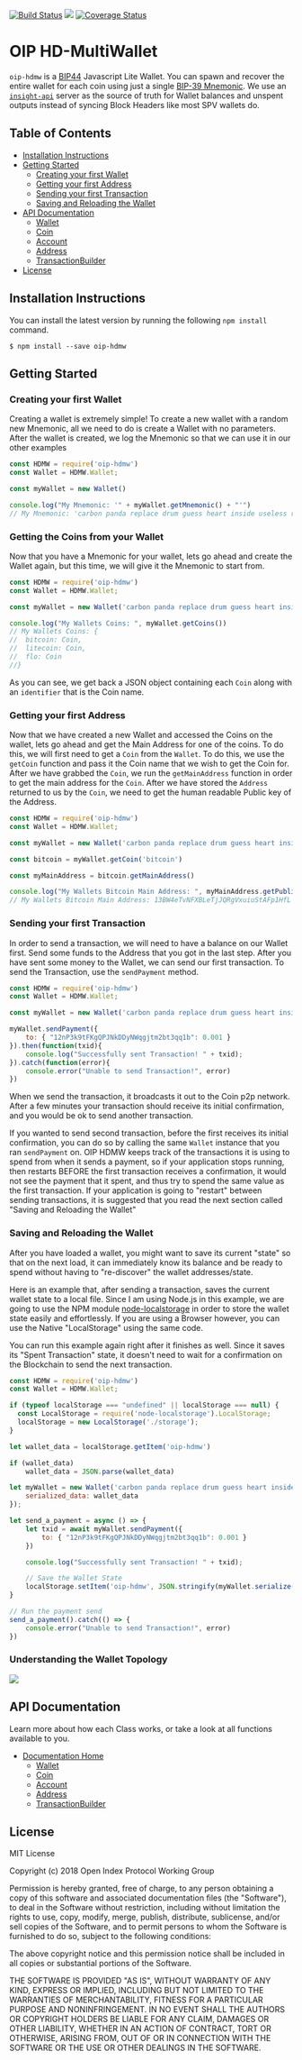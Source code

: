 [![Build Status](https://travis-ci.org/oipwg/oip-hdmw.svg?branch=master)](https://travis-ci.org/oipwg/oip-hdmw)
[![](https://img.shields.io/npm/v/oip-hdmw.svg)](https://www.npmjs.com/package/oip-hdmw)
[![Coverage Status](https://coveralls.io/repos/github/oipwg/oip-hdmw/badge.svg?branch=master)](https://coveralls.io/github/oipwg/oip-hdmw?branch=master)
# OIP HD-MultiWallet
`oip-hdmw` is a [BIP44](https://github.com/bitcoin/bips/blob/master/bip-0044.mediawiki) Javascript Lite Wallet. You can spawn and recover the entire wallet for each coin using just a single [BIP-39 Mnemonic](https://github.com/bitcoin/bips/blob/master/bip-0039.mediawiki). We use an [`insight-api`](https://github.com/bitpay/insight-api) server as the source of truth for Wallet balances and unspent outputs instead of syncing Block Headers like most SPV wallets do. 

## Table of Contents
* [Installation Instructions](https://github.com/oipwg/oip-hdmw/#installation-instructions)
* [Getting Started](https://github.com/oipwg/oip-hdmw/#getting-started)
	* [Creating your first Wallet](https://github.com/oipwg/oip-hdmw#creating-your-first-wallet)
	* [Getting your first Address](https://github.com/oipwg/oip-hdmw/#getting-your-first-address)
	* [Sending your first Transaction](https://github.com/oipwg/oip-hdmw/#sending-your-first-transaction)
	* [Saving and Reloading the Wallet](https://github.com/oipwg/oip-hdmw/#saving-and-reloading-the-wallet)
* [API Documentation](https://github.com/oipwg/oip-hdmw/#api-documentation)
	* [Wallet](https://oipwg.github.io/oip-hdmw/Wallet.html)
	* [Coin](https://oipwg.github.io/oip-hdmw/Coin.html)
	* [Account](https://oipwg.github.io/oip-hdmw/Account.html)
	* [Address](https://oipwg.github.io/oip-hdmw/Address.html)
	* [TransactionBuilder](https://oipwg.github.io/oip-hdmw/TransactionBuilder.html)
* [License](https://github.com/oipwg/oip-hdmw/#license)

## Installation Instructions
You can install the latest version by running the following `npm install` command.
```
$ npm install --save oip-hdmw
```
## Getting Started
### Creating your first Wallet
Creating a wallet is extremely simple! To create a new wallet with a random new Mnemonic, all we need to do is create a Wallet with no parameters. After the wallet is created, we log the Mnemonic so that we can use it in our other examples
```javascript
const HDMW = require('oip-hdmw')
const Wallet = HDMW.Wallet;

const myWallet = new Wallet()

console.log("My Mnemonic: '" + myWallet.getMnemonic() + "'")
// My Mnemonic: 'carbon panda replace drum guess heart inside useless random bulb hint industry'
```
### Getting the Coins from your Wallet
Now that you have a Mnemonic for your wallet, lets go ahead and create the Wallet again, but this time, we will give it the Mnemonic to start from.
```javascript
const HDMW = require('oip-hdmw')
const Wallet = HDMW.Wallet;

const myWallet = new Wallet('carbon panda replace drum guess heart inside useless random bulb hint industry')

console.log("My Wallets Coins: ", myWallet.getCoins())
// My Wallets Coins: {
//	bitcoin: Coin,
//	litecoin: Coin,
//	flo: Coin
//}
```
As you can see, we get back a JSON object containing each `Coin` along with an `identifier` that is the Coin name.
### Getting your first Address
Now that we have created a new Wallet and accessed the Coins on the wallet, lets go ahead and get the Main Address for one of the coins. To do this, we will first need to get a `Coin` from the `Wallet`. To do this, we use the `getCoin` function and pass it the Coin name that we wish to get the Coin for. After we have grabbed the `Coin`, we run the `getMainAddress` function in order to get the main address for the `Coin`. After we have stored the `Address` returned to us by the `Coin`, we need to get the human readable Public key of the Address.
```javascript
const HDMW = require('oip-hdmw')
const Wallet = HDMW.Wallet;

const myWallet = new Wallet('carbon panda replace drum guess heart inside useless random bulb hint industry')

const bitcoin = myWallet.getCoin('bitcoin')

const myMainAddress = bitcoin.getMainAddress()

console.log("My Wallets Bitcoin Main Address: ", myMainAddress.getPublicAddress());
// My Wallets Bitcoin Main Address: 13BW4eTvNFXBLeTjJQRgVxuiuStAFp1HfL
```
### Sending your first Transaction
In order to send a transaction, we will need to have a balance on our Wallet first. Send some funds to the Address that you got in the last step. After you have sent some money to the Wallet, we can send our first transaction. To send the Transaction, use the `sendPayment` method.

```javascript
const HDMW = require('oip-hdmw')
const Wallet = HDMW.Wallet;

const myWallet = new Wallet('carbon panda replace drum guess heart inside useless random bulb hint industry')

myWallet.sendPayment({
	to: { "12nP3k9tFKgQPJNkDDyNWqgjtm2bt3qq1b": 0.001 }
}).then(function(txid){
	console.log("Successfully sent Transaction! " + txid);
}).catch(function(error){
	console.error("Unable to send Transaction!", error)
})
```

When we send the transaction, it broadcasts it out to the Coin p2p network. After a few minutes your transaction should receive its initial confirmation, and you would be ok to send another transaction.

If you wanted to send second transaction, before the first receives its initial confirmation, you can do so by calling the same `Wallet` instance that you ran `sendPayment` on. OIP HDMW keeps track of the transactions it is using to spend from when it sends a payment, so if your application stops running, then restarts BEFORE the first transaction receives a confirmation, it would not see the payment that it spent, and thus try to spend the same value as the first transaction. If your application is going to "restart" between sending transactions, it is suggested that you read the next section called "Saving and Reloading the Wallet"

### Saving and Reloading the Wallet
After you have loaded a wallet, you might want to save its current "state" so that on the next load, it can immediately know its balance and be ready to spend without having to "re-discover" the wallet addresses/state.

Here is an example that, after sending a transaction, saves the current wallet state to a local file. Since I am using Node.js in this example, we are going to use the NPM module [node-localstorage](https://www.npmjs.com/package/node-localstorage) in order to store the wallet state easily and effortlessly. If you are using a Browser however, you can use the Native "LocalStorage" using the same code.

You can run this example again right after it finishes as well. Since it saves its "Spent Transaction" state, it doesn't need to wait for a confirmation on the Blockchain to send the next transaction.

```javascript
const HDMW = require('oip-hdmw')
const Wallet = HDMW.Wallet;

if (typeof localStorage === "undefined" || localStorage === null) {
  const LocalStorage = require('node-localstorage').LocalStorage;
  localStorage = new LocalStorage('./storage');
}

let wallet_data = localStorage.getItem('oip-hdmw')

if (wallet_data)
	wallet_data = JSON.parse(wallet_data)

let myWallet = new Wallet('carbon panda replace drum guess heart inside useless random bulb hint industry', {
	serialized_data: wallet_data
});

let send_a_payment = async () => {
	let txid = await myWallet.sendPayment({
		to: { "12nP3k9tFKgQPJNkDDyNWqgjtm2bt3qq1b": 0.001 }
	})

	console.log("Successfully sent Transaction! " + txid);

	// Save the Wallet State
	localStorage.setItem('oip-hdmw', JSON.stringify(myWallet.serialize(), null, 4))
}

// Run the payment send
send_a_payment().catch(() => { 
	console.error("Unable to send Transaction!", error) 
})
```

### Understanding the Wallet Topology
![](https://raw.githubusercontent.com/oipwg/oip-hdmw/master/docs/hdmw-topology.png)

## API Documentation
Learn more about how each Class works, or take a look at all functions available to you.
* [Documentation Home](https://oipwg.github.io/oip-hdmw/)
	* [Wallet](https://oipwg.github.io/oip-hdmw/1.0.1/Wallet.html)
	* [Coin](https://oipwg.github.io/oip-hdmw/1.0.1/Coin.html)
	* [Account](https://oipwg.github.io/oip-hdmw/1.0.1/Account.html)
	* [Address](https://oipwg.github.io/oip-hdmw/1.0.1/Address.html)
	* [TransactionBuilder](https://oipwg.github.io/oip-hdmw/1.0.1/TransactionBuilder.html)

## License
MIT License

Copyright (c) 2018 Open Index Protocol Working Group

Permission is hereby granted, free of charge, to any person obtaining a copy
of this software and associated documentation files (the "Software"), to deal
in the Software without restriction, including without limitation the rights
to use, copy, modify, merge, publish, distribute, sublicense, and/or sell
copies of the Software, and to permit persons to whom the Software is
furnished to do so, subject to the following conditions:

The above copyright notice and this permission notice shall be included in all
copies or substantial portions of the Software.

THE SOFTWARE IS PROVIDED "AS IS", WITHOUT WARRANTY OF ANY KIND, EXPRESS OR
IMPLIED, INCLUDING BUT NOT LIMITED TO THE WARRANTIES OF MERCHANTABILITY,
FITNESS FOR A PARTICULAR PURPOSE AND NONINFRINGEMENT. IN NO EVENT SHALL THE
AUTHORS OR COPYRIGHT HOLDERS BE LIABLE FOR ANY CLAIM, DAMAGES OR OTHER
LIABILITY, WHETHER IN AN ACTION OF CONTRACT, TORT OR OTHERWISE, ARISING FROM,
OUT OF OR IN CONNECTION WITH THE SOFTWARE OR THE USE OR OTHER DEALINGS IN THE
SOFTWARE.
